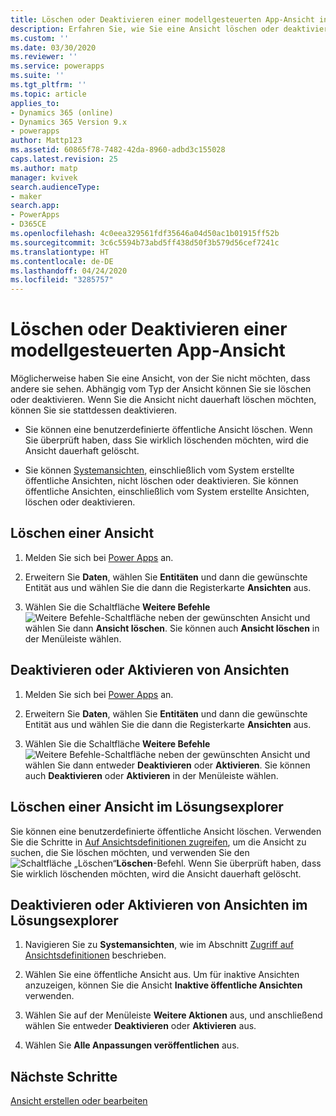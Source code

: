 ```yaml
---
title: Löschen oder Deaktivieren einer modellgesteuerten App-Ansicht in Power Apps | Microsoft-Dokumentation
description: Erfahren Sie, wie Sie eine Ansicht löschen oder deaktivieren
ms.custom: ''
ms.date: 03/30/2020
ms.reviewer: ''
ms.service: powerapps
ms.suite: ''
ms.tgt_pltfrm: ''
ms.topic: article
applies_to:
- Dynamics 365 (online)
- Dynamics 365 Version 9.x
- powerapps
author: Mattp123
ms.assetid: 60865f78-7482-42da-8960-adbd3c155028
caps.latest.revision: 25
ms.author: matp
manager: kvivek
search.audienceType:
- maker
search.app:
- PowerApps
- D365CE
ms.openlocfilehash: 4c0eea329561fdf35646a04d50ac1b01915ff52b
ms.sourcegitcommit: 3c6c5594b73abd5ff438d50f3b579d56cef7241c
ms.translationtype: HT
ms.contentlocale: de-DE
ms.lasthandoff: 04/24/2020
ms.locfileid: "3285757"
---
```

# <a name="delete-or-deactivate-a-model-driven-app-view"></a>Löschen oder Deaktivieren einer modellgesteuerten App-Ansicht 

<a name="BKMK_RemoveViews"></a>   

 Möglicherweise haben Sie eine Ansicht, von der Sie nicht möchten, dass andere sie sehen. Abhängig vom Typ der Ansicht können Sie sie löschen oder deaktivieren. Wenn Sie die Ansicht nicht dauerhaft löschen möchten, können Sie sie stattdessen deaktivieren.
 
  * Sie können eine benutzerdefinierte öffentliche Ansicht löschen. Wenn Sie überprüft haben, dass Sie wirklich löschenden möchten, wird die Ansicht dauerhaft gelöscht.

  * Sie können [Systemansichten](create-edit-views.md#system-views), einschließlich vom System erstellte öffentliche Ansichten, nicht löschen oder deaktivieren. Sie können öffentliche Ansichten, einschließlich vom System erstellte Ansichten, löschen oder deaktivieren.

## <a name="delete-a-view"></a>Löschen einer Ansicht

1.  Melden Sie sich bei [Power Apps](https://make.powerapps.com/?utm_source=padocs&utm_medium=linkinadoc&utm_campaign=referralsfromdoc) an.  

2.  Erweitern Sie **Daten**, wählen Sie **Entitäten** und dann die gewünschte Entität aus und wählen Sie die dann die Registerkarte **Ansichten** aus.

3.  Wählen Sie die Schaltfläche **Weitere Befehle** ![Weitere Befehle-Schaltfläche](media/more-commands.gif "Schaltfläche „Weitere Befehle“ für Formulare") neben der gewünschten Ansicht und wählen Sie dann **Ansicht löschen**. Sie können auch **Ansicht löschen** in der Menüleiste wählen.

## <a name="deactivate-or-activate-views"></a>Deaktivieren oder Aktivieren von Ansichten  

1.  Melden Sie sich bei [Power Apps](https://make.powerapps.com/?utm_source=padocs&utm_medium=linkinadoc&utm_campaign=referralsfromdoc) an.  

2.  Erweitern Sie **Daten**, wählen Sie **Entitäten** und dann die gewünschte Entität aus und wählen Sie die dann die Registerkarte **Ansichten** aus.

3.  Wählen Sie die Schaltfläche **Weitere Befehle** ![Weitere Befehle-Schaltfläche](media/more-commands.gif "Schaltfläche „Weitere Befehle“ für Formulare") neben der gewünschten Ansicht und wählen Sie dann entweder **Deaktivieren** oder **Aktivieren**. Sie können auch **Deaktivieren** oder **Aktivieren** in der Menüleiste wählen.

## <a name="delete-a-view-in-solution-explorer"></a>Löschen einer Ansicht im Lösungsexplorer  

Sie können eine benutzerdefinierte öffentliche Ansicht löschen. Verwenden Sie die Schritte in [Auf Ansichtsdefinitionen zugreifen](accessing-view-definitions.md#open-a-view-for-editing-in-solution-explorer), um die Ansicht zu suchen, die Sie löschen möchten, und verwenden Sie den ![Schaltfläche „Löschen“](media/delete.gif "Schaltfläche 'Löschen'")**Löschen**-Befehl. Wenn Sie überprüft haben, dass Sie wirklich löschenden möchten, wird die Ansicht dauerhaft gelöscht.  
  
## <a name="deactivate-or-activate-views-in-solution-explorer"></a>Deaktivieren oder Aktivieren von Ansichten im Lösungsexplorer 

1.  Navigieren Sie zu **Systemansichten**, wie im Abschnitt [Zugriff auf Ansichtsdefinitionen](accessing-view-definitions.md#open-a-view-for-editing-in-solution-explorer) beschrieben.  
  
2.  Wählen Sie eine öffentliche Ansicht aus. Um für inaktive Ansichten anzuzeigen, können Sie die Ansicht **Inaktive öffentliche Ansichten** verwenden.  
  
3.  Wählen Sie auf der Menüleiste **Weitere Aktionen** aus, und anschließend wählen Sie entweder **Deaktivieren** oder **Aktivieren** aus.  
  
4.  Wählen Sie **Alle Anpassungen veröffentlichen** aus. 

## <a name="next-steps"></a>Nächste Schritte
[Ansicht erstellen oder bearbeiten](create-and-edit-views.md)
